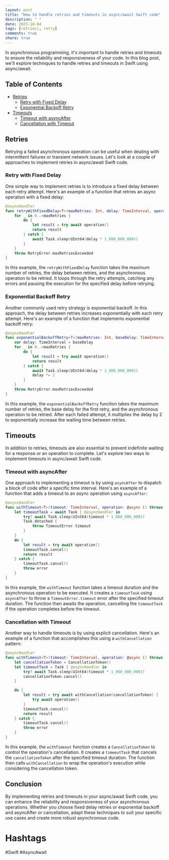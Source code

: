 ```yaml
---
layout: post
title: "How to handle retries and timeouts in async/await Swift code"
description: " "
date: 2023-10-04
tags: [retries), retry]
comments: true
share: true
---
```


In asynchronous programming, it's important to handle retries and timeouts to ensure the reliability and responsiveness of your code. In this blog post, we'll explore techniques to handle retries and timeouts in Swift using async/await.

## Table of Contents
- [Retries](#retries)
	- [Retry with Fixed Delay](#retry-with-fixed-delay)
	- [Exponential Backoff Retry](#exponential-backoff-retry)
- [Timeouts](#timeouts)
	- [Timeout with asyncAfter](#timeout-with-asyncafter)
	- [Cancellation with Timeout](#cancellation-with-timeout)

## Retries <a name="retries"></a>

Retrying a failed asynchronous operation can be useful when dealing with intermittent failures or transient network issues. Let's look at a couple of approaches to implement retries in async/await Swift code.

### Retry with Fixed Delay <a name="retry-with-fixed-delay"></a>

One simple way to implement retries is to introduce a fixed delay between each retry attempt. Here's an example of a function that retries an async operation with a fixed delay:

```swift
@asyncHandler
func retryWithFixedDelay<T>(maxRetries: Int, delay: TimeInterval, operation: @async () throws -> T) async throws -> T {
    for _ in 0..<maxRetries {
        do {
            let result = try await operation()
            return result
        } catch {
            await Task.sleep(UInt64(delay * 1_000_000_000))
        }
    }
    throw RetryError.maxRetriesExceeded
}
```

In this example, the `retryWithFixedDelay` function takes the maximum number of retries, the delay between retries, and the asynchronous operation to be retried. It loops through the retry attempts, catching any errors and pausing the execution for the specified delay before retrying.

### Exponential Backoff Retry <a name="exponential-backoff-retry"></a>

Another commonly used retry strategy is exponential backoff. In this approach, the delay between retries increases exponentially with each retry attempt. Here's an example of a function that implements exponential backoff retry:

```swift
@asyncHandler
func exponentialBackoffRetry<T>(maxRetries: Int, baseDelay: TimeInterval, operation: @async () throws -> T) async throws -> T {
    var delay: TimeInterval = baseDelay
    for _ in 0..<maxRetries {
        do {
            let result = try await operation()
            return result
        } catch {
            await Task.sleep(UInt64(delay * 1_000_000_000))
            delay *= 2
        }
    }
    throw RetryError.maxRetriesExceeded
}
```

In this example, the `exponentialBackoffRetry` function takes the maximum number of retries, the base delay for the first retry, and the asynchronous operation to be retried. After each failed attempt, it multiplies the delay by 2 to exponentially increase the waiting time between retries.

## Timeouts <a name="timeouts"></a>

In addition to retries, timeouts are also essential to prevent indefinite waiting for a response or an operation to complete. Let's explore two ways to implement timeouts in async/await Swift code.

### Timeout with asyncAfter <a name="timeout-with-asyncafter"></a>

One approach to implementing a timeout is by using `asyncAfter` to dispatch a block of code after a specific time interval. Here's an example of a function that adds a timeout to an async operation using `asyncAfter`:

```swift
@asyncHandler
func withTimeout<T>(timeout: TimeInterval, operation: @async () throws -> T) async throws -> T {
    let timeoutTask = await Task { @asyncHandler in
        try? await Task.sleep(UInt64(timeout * 1_000_000_000))
        Task.detached {
            throw TimeoutError.timeout
        }
    }
    do {
        let result = try await operation()
        timeoutTask.cancel()
        return result
    } catch {
        timeoutTask.cancel()
        throw error
    }
}
```

In this example, the `withTimeout` function takes a timeout duration and the asynchronous operation to be executed. It creates a `timeoutTask` using `asyncAfter` to throw a `TimeoutError.timeout` error after the specified timeout duration. The function then awaits the operation, cancelling the `timeoutTask` if the operation completes before the timeout.

### Cancellation with Timeout <a name="cancellation-with-timeout"></a>

Another way to handle timeouts is by using explicit cancellation. Here's an example of a function that accomplishes this using a `withCancellation` pattern:

```swift
@asyncHandler
func withTimeout<T>(timeout: TimeInterval, operation: @async () throws -> T) async throws -> T {
    let cancellationToken = CancellationToken()
    let timeoutTask = Task { @asyncHandler in
        try? await Task.sleep(UInt64(timeout * 1_000_000_000))
        cancellationToken.cancel()
    }

    do {
        let result = try await withCancellation(cancellationToken) {
            try await operation()
        }
        timeoutTask.cancel()
        return result
    } catch {
        timeoutTask.cancel()
        throw error
    }
}
```

In this example, the `withTimeout` function creates a `CancellationToken` to control the operation's cancellation. It creates a `timeoutTask` that cancels the `cancellationToken` after the specified timeout duration. The function then calls `withCancellation` to wrap the operation's execution while considering the cancellation token.

## Conclusion

By implementing retries and timeouts in your async/await Swift code, you can enhance the reliability and responsiveness of your asynchronous operations. Whether you choose fixed delay retries or exponential backoff and asyncAfter or cancellation, adapt these techniques to suit your specific use cases and create more robust asynchronous code.

# Hashtags
#Swift #AsyncAwait